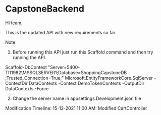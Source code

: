 # CapstoneBackend

Hi team,

This is the updated API with new requirements so far.

Note:
1. Before running this API just run this Scaffold command and then try running the API.

Scaffold-DbContext "Server=5400-TI11982\MSSQLSERVER1;Database=ShoppingCapstoneDB ;Trusted_Connection=True;" 
Microsoft.EntityFrameworkCore.SqlServer -ContextDir DataContexts -Context DemoTokenContexts -OutputDir DataContexts -Force

2. Change the server name in appsettings.Development.json file

Modification Timeline:
15-12-2021 11:00 AM: Modified CartController
